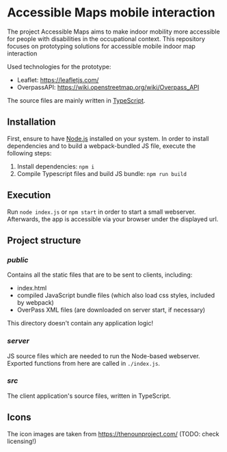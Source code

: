# Accessible Maps mobile interaction

The project Accessible Maps aims to make indoor mobility more accessible for people with disabilities in the
occupational context. This repository focuses on prototyping solutions for accessible mobile indoor map interaction

Used technologies for the prototype:

* Leaflet: https://leafletjs.com/
* OverpassAPI: https://wiki.openstreetmap.org/wiki/Overpass_API

The source files are mainly written in [TypeScript](https://www.typescriptlang.org/).

## Installation

First, ensure to have [Node.js](https://nodejs.org/en/) installed on your system. In order to install dependencies and
to build a webpack-bundled JS file, execute the following steps:

1. Install dependencies: `npm i`
2. Compile Typescript files and build JS bundle: `npm run build`

## Execution

Run `node index.js` or `npm start` in order to start a small webserver. Afterwards, the app is accessible via your
browser under the displayed url.

## Project structure

### _public_

Contains all the static files that are to be sent to clients, including:

* index.html
* compiled JavaScript bundle files (which also load css styles, included by webpack)
* OverPass XML files (are downloaded on server start, if necessary)

This directory doesn't contain any application logic!

### _server_

JS source files which are needed to run the Node-based webserver. Exported functions from here are called in `./index.js`.

### _src_

The client application's source files, written in TypeScript.

## Icons
The icon images are taken from https://thenounproject.com/ (TODO: check licensing!)
